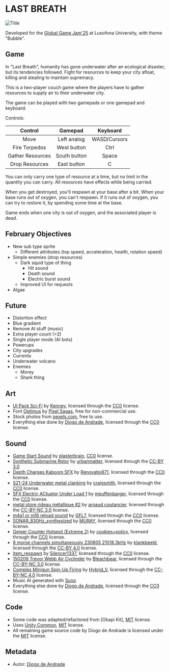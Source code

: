 # LAST BREATH

![Title](Screenshots/title.png)

Developed for the [Global Game Jam'25] at Lusofona University, with theme "Bubble".

## Game

In "Last Breath", humanity has gone underwater after an ecological disaster, but its tendencies followed.
Fight for resources to keep your city afloat, killing and stealing to maintain supremacy.

This is a two-player couch game where the players have to gather resources to supply air to their underwater city.

The game can be played with two gamepads or one gamepad and keyboard.

Controls:

|Control|Gamepad|Keyboard|
|:----:|:----:|:----:|
|Move	|Left analog|	WASD/Cursors|
|Fire Torpedos	|West button	|Ctrl|
|Gather Resources	|South button	|Space|
|Drop Resources|	East button|	C|

You can only carry one type of resource at a time, but no limit in the quantity you can carry. All resources have effects while being carried.

When you get destroyed, you'll respawn at your base after a bit. When your base runs out of oxygen, you can't respawn. If it runs out of oxygen, you can try to restore it, by spending some time at the base.

Game ends when one city is out of oxygen, and the associated player is dead.

## February Objectives
- New sub type sprite
  - Different attributes (top speed, acceleration, health, rotation speed)
- Simple enemies (drop resources)
  - Dark squid type of thing
    - Hit sound
    - Death sound
    - Electric burst sound
  - Improved UI for requests
- Algae

## Future
- Distortion effect
- Blue gradient
- Remove AI stuff (music)
- Extra player count (>2)
- Single player mode (AI bots)
- Powerups
- City upgrades
- Currents
- Underwater volcano
- Enemies
  - Morey
  - Shark thing

## Art

- [UI Pack Sci-Fi](https://kenney.nl/assets/ui-pack-sci-fi) by [Kenney](https://kenney.nl), licensed through the [CC0] license.
- Font [Optimus](https://www.dafont.com/pt/optimus.font) by [Pixel Sagas](https://www.dafont.com/pt/pixel-sagas.d32), free for non-commercial use.
- Stock photos from [pexels.com](pexels.com), free to use.
- Everything else done by [Diogo de Andrade], licensed through the [CC0] license.

## Sound

- [Game Start Sound](https://freesound.org/people/plasterbrain/sounds/243020/) by [plasterbrain](https://freesound.org/people/plasterbrain/), [CC0] license.
- [Synthetic Submarine Rotor](https://freesound.org/people/urbanmatter/sounds/269705/) by [urbanmatter](https://freesound.org/people/urbanmatter/), licensed through the [CC-BY 3.0]
- [Depth Charges Kaboom SFX](https://freesound.org/people/Renovatio871/sounds/324924/) by [Renovatio871](https://freesound.org/people/Renovatio871/), licensed through the [CC0] license.
- [S21-24 Underwater metal clanking](https://freesound.org/people/craigsmith/sounds/675196/) by [craigsmith](https://freesound.org/people/craigsmith/), licensed through the [CC0] license.
- [SFX Electric ACtuator Under Load 1](https://freesound.org/people/mpuffenbarger/sounds/683806/) by [mpuffenbarger](https://freesound.org/people/mpuffenbarger/), licensed through the [CC0] license.
- [metal store rideau métallique #2](https://freesound.org/people/arnaud%20coutancier/sounds/46217/) by [arnaud coutancier](https://freesound.org/people/arnaud%20coutancier/), licensed through the [CC-BY-NC 3.0] license.
- [m4a1 or m16 reload sound](https://freesound.org/people/GFL7/sounds/276964/) by [GFL7](https://freesound.org/people/GFL7/), licensed through the [CC0] license.
- [SONAR_830Hz_synthesized](https://freesound.org/people/MURAY/sounds/684783/) by [MURAY](https://freesound.org/people/MURAY/), licensed through the [CC0] license.
- [Geiger Counter Hotspot (Extreme 2)](https://freesound.org/people/cookies+policy/sounds/555932/) by [cookies+policy](https://freesound.org/people/cookies+policy/), licensed through the [CC0] license.
- [8 morse channels simultaneously 230805 21018.3kHz](https://freesound.org/people/klankbeeld/sounds/698986/) by [klankbeeld](https://freesound.org/people/klankbeeld/), licensed through the [CC-BY 4.0] license.
- [item_respawn](https://freesound.org/people/Silencer1337/sounds/83301/) by [Silencer1337](https://freesound.org/people/Silencer1337/), licensed through the [CC0] license.
- [150209 Trevor Webb Air Cyclinder](https://freesound.org/people/Bleachbear/sounds/327011/) by [Bleachbear](https://freesound.org/people/Bleachbear/), licensed through the [CC-BY-NC 3.0] license.
- [Complex Minigun Spin-Up Firing](https://freesound.org/people/Hybrid_V/sounds/320742/) by [Hybrid_V](https://freesound.org/people/Hybrid_V/), licensed through the [CC-BY-NC 4.0] license.
- Music AI generated with [Suno]
- Everything else done by [Diogo de Andrade], licensed through the [CC0] license.

## Code

- Some code was adapted/refactored from [Okapi Kit], [MIT] license.
- Uses [Unity Common], [MIT] license.
- All remaining game source code by Diogo de Andrade is licensed under the [MIT] license.

## Metadata

- Autor: [Diogo de Andrade]

[Diogo de Andrade]:https://github.com/DiogoDeAndrade
[CC0]:https://creativecommons.org/publicdomain/zero/1.0/
[CC-BY 3.0]:https://creativecommons.org/licenses/by/3.0/
[CC-BY-NC 3.0]:https://creativecommons.org/licenses/by-nc/3.0/
[CC-BY-SA 4.0]:http://creativecommons.org/licenses/by-sa/4.0/
[CC-BY 4.0]:https://creativecommons.org/licenses/by/4.0/
[CC-BY-NC 4.0]:https://creativecommons.org/licenses/by-nc/4.0/
[OkapiKit]:https://github.com/VideojogosLusofona/OkapiKit
[Unity Common]:https://github.com/DiogoDeAndrade/UnityCommon
[Global Game Jam'25]:https://globalgamejam.org/
[Suno]:https://suno.com/
[MIT]:LICENSE
